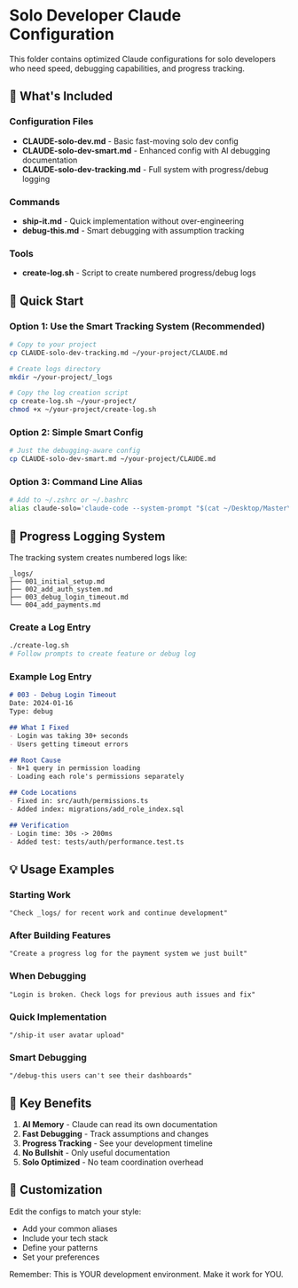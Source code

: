 # Solo Developer Claude Configuration

This folder contains optimized Claude configurations for solo developers who need speed, debugging capabilities, and progress tracking.

## 📁 What's Included

### Configuration Files
- **CLAUDE-solo-dev.md** - Basic fast-moving solo dev config
- **CLAUDE-solo-dev-smart.md** - Enhanced config with AI debugging documentation
- **CLAUDE-solo-dev-tracking.md** - Full system with progress/debug logging

### Commands
- **ship-it.md** - Quick implementation without over-engineering
- **debug-this.md** - Smart debugging with assumption tracking

### Tools
- **create-log.sh** - Script to create numbered progress/debug logs

## 🚀 Quick Start

### Option 1: Use the Smart Tracking System (Recommended)
```bash
# Copy to your project
cp CLAUDE-solo-dev-tracking.md ~/your-project/CLAUDE.md

# Create logs directory
mkdir ~/your-project/_logs

# Copy the log creation script
cp create-log.sh ~/your-project/
chmod +x ~/your-project/create-log.sh
```

### Option 2: Simple Smart Config
```bash
# Just the debugging-aware config
cp CLAUDE-solo-dev-smart.md ~/your-project/CLAUDE.md
```

### Option 3: Command Line Alias
```bash
# Add to ~/.zshrc or ~/.bashrc
alias claude-solo='claude-code --system-prompt "$(cat ~/Desktop/Master\ Claude/SoloDev/CLAUDE-solo-dev-tracking.md)"'
```

## 📝 Progress Logging System

The tracking system creates numbered logs like:
```
_logs/
├── 001_initial_setup.md
├── 002_add_auth_system.md
├── 003_debug_login_timeout.md
└── 004_add_payments.md
```

### Create a Log Entry
```bash
./create-log.sh
# Follow prompts to create feature or debug log
```

### Example Log Entry
```markdown
# 003 - Debug Login Timeout
Date: 2024-01-16
Type: debug

## What I Fixed
- Login was taking 30+ seconds
- Users getting timeout errors

## Root Cause
- N+1 query in permission loading
- Loading each role's permissions separately

## Code Locations
- Fixed in: src/auth/permissions.ts
- Added index: migrations/add_role_index.sql

## Verification
- Login time: 30s -> 200ms
- Added test: tests/auth/performance.test.ts
```

## 💡 Usage Examples

### Starting Work
```
"Check _logs/ for recent work and continue development"
```

### After Building Features
```
"Create a progress log for the payment system we just built"
```

### When Debugging
```
"Login is broken. Check logs for previous auth issues and fix"
```

### Quick Implementation
```
"/ship-it user avatar upload"
```

### Smart Debugging
```
"/debug-this users can't see their dashboards"
```

## 🎯 Key Benefits

1. **AI Memory** - Claude can read its own documentation
2. **Fast Debugging** - Track assumptions and changes
3. **Progress Tracking** - See your development timeline
4. **No Bullshit** - Only useful documentation
5. **Solo Optimized** - No team coordination overhead

## 🔧 Customization

Edit the configs to match your style:
- Add your common aliases
- Include your tech stack
- Define your patterns
- Set your preferences

Remember: This is YOUR development environment. Make it work for YOU.